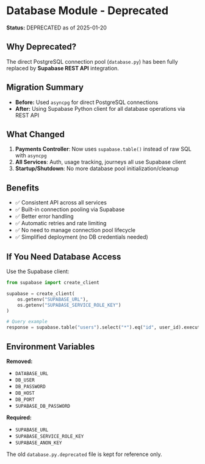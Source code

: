 # Database Module - Deprecated

**Status:** DEPRECATED as of 2025-01-20

## Why Deprecated?

The direct PostgreSQL connection pool (`database.py`) has been fully replaced by **Supabase REST API** integration.

## Migration Summary

- **Before:** Used `asyncpg` for direct PostgreSQL connections
- **After:** Using Supabase Python client for all database operations via REST API

## What Changed

1. **Payments Controller**: Now uses `supabase.table()` instead of raw SQL with `asyncpg`
2. **All Services**: Auth, usage tracking, journeys all use Supabase client
3. **Startup/Shutdown**: No more database pool initialization/cleanup

## Benefits

- ✅ Consistent API across all services
- ✅ Built-in connection pooling via Supabase
- ✅ Better error handling
- ✅ Automatic retries and rate limiting
- ✅ No need to manage connection pool lifecycle
- ✅ Simplified deployment (no DB credentials needed)

## If You Need Database Access

Use the Supabase client:

```python
from supabase import create_client

supabase = create_client(
    os.getenv("SUPABASE_URL"),
    os.getenv("SUPABASE_SERVICE_ROLE_KEY")
)

# Query example
response = supabase.table("users").select("*").eq("id", user_id).execute()
```

## Environment Variables

**Removed:**
- `DATABASE_URL`
- `DB_USER`
- `DB_PASSWORD`
- `DB_HOST`
- `DB_PORT`
- `SUPABASE_DB_PASSWORD`

**Required:**
- `SUPABASE_URL`
- `SUPABASE_SERVICE_ROLE_KEY`
- `SUPABASE_ANON_KEY`

The old `database.py.deprecated` file is kept for reference only.
